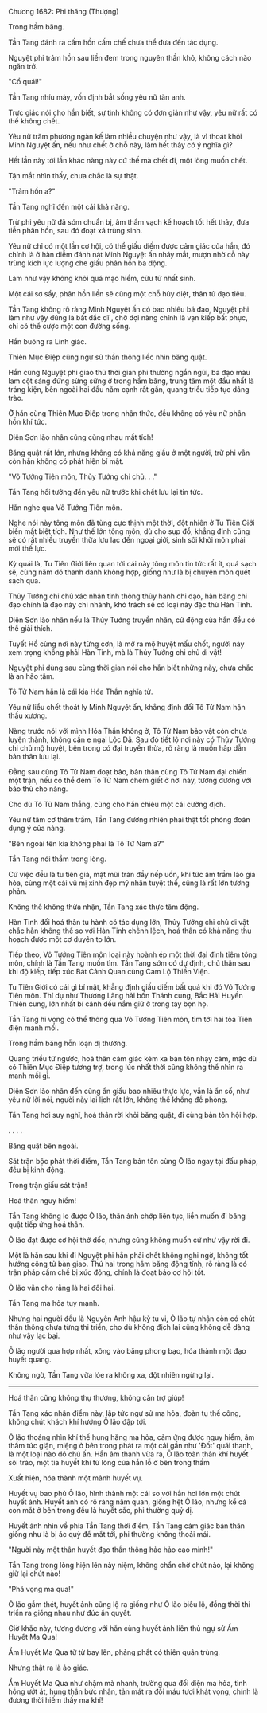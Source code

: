 




Chương 1682: Phi thăng (Thượng)


Trong hầm băng.

Tần Tang đánh ra cấm hồn cấm chế chưa thể đưa đến tác dụng.

Nguyệt phi trảm hồn sau liền đem trong nguyên thần khô, không cách nào ngăn trở.

"Cổ quái!"

Tần Tang nhíu mày, vốn định bắt sống yêu nữ tàn anh.

Trực giác nói cho hắn biết, sự tình không có đơn giản như vậy, yêu nữ rất có thể không chết.

Yêu nữ trăm phương ngàn kế làm nhiều chuyện như vậy, là vì thoát khỏi Minh Nguyệt ấn, nếu như chết ở chỗ này, làm hết thảy có ý nghĩa gì?

Hết lần này tới lần khác nàng này cứ thế mà chết đi, một lòng muốn chết.

Tận mắt nhìn thấy, chưa chắc là sự thật.

"Trảm hồn a?"

Tần Tang nghĩ đến một cái khả năng.

Trừ phi yêu nữ đã sớm chuẩn bị, âm thầm vạch kế hoạch tốt hết thảy, đưa tiễn phân hồn, sau đó đoạt xá trùng sinh.

Yêu nữ chỉ có một lần cơ hội, có thể giấu diếm được cảm giác của hắn, đó chính là ở hàn diễm đánh nát Minh Nguyệt ấn nháy mắt, mượn nhờ cỗ này trùng kích lực lượng che giấu phân hồn ba động.

Làm như vậy không khỏi quá mạo hiểm, cửu tử nhất sinh.

Một cái sơ sẩy, phân hồn liền sẽ cùng một chỗ hủy diệt, thân tử đạo tiêu.

Tần Tang không rõ ràng Minh Nguyệt ấn có bao nhiêu bá đạo, Nguyệt phi làm như vậy đúng là bất đắc dĩ , chờ đợi nàng chính là vạn kiếp bất phục, chỉ có thể cược một con đường sống.

Hắn buông ra Linh giác.

Thiên Mục Điệp cũng ngự sử thần thông liếc nhìn băng quật.

Hắn cùng Nguyệt phi giao thủ thời gian phi thường ngắn ngủi, ba đạo màu lam cột sáng đứng sừng sững ở trong hầm băng, trung tâm một đầu nhất là tráng kiện, bên ngoài hai đầu nằm cạnh rất gần, quang triều tiếp tục dâng trào.

Ở hắn cùng Thiên Mục Điệp trong nhận thức, đều không có yêu nữ phân hồn khí tức.

Diên Sơn lão nhân cũng cùng nhau mất tích!

Băng quật rất lớn, nhưng không có khả năng giấu ở một người, trừ phi vẫn còn hắn không có phát hiện bí mật.

"Vô Tướng Tiên môn, Thủy Tướng chi chủ. . ."

Tần Tang hồi tưởng đến yêu nữ trước khi chết lưu lại tin tức.

Hắn nghe qua Vô Tướng Tiên môn.

Nghe nói này tông môn đã từng cực thịnh một thời, đột nhiên ở Tu Tiên Giới biến mất biệt tích. Như thế lớn tông môn, dù cho sụp đổ, khẳng định cũng sẽ có rất nhiều truyền thừa lưu lạc đến ngoại giới, sinh sôi khởi môn phái mới thế lực.

Kỳ quái là, Tu Tiên Giới liên quan tới cái này tông môn tin tức rất ít, quá sạch sẽ, cùng năm đó thanh danh không hợp, giống như là bị chuyên môn quét sạch qua.

Thủy Tướng chi chủ xác nhận tinh thông thủy hành chi đạo, hàn băng chi đạo chính là đạo này chi nhánh, khó trách sẽ có loại này đặc thù Hàn Tinh.

Diên Sơn lão nhân nếu là Thủy Tướng truyền nhân, cử động của hắn đều có thể giải thích.

Tuyết Hồ cùng nơi này từng cơn, là mở ra mộ huyệt mấu chốt, người này xem trọng không phải Hàn Tinh, mà là Thủy Tướng chi chủ di vật!

Nguyệt phi dùng sau cùng thời gian nói cho hắn biết những này, chưa chắc là an hảo tâm.

Tô Tử Nam hẳn là cái kia Hóa Thần nghĩa tử.

Yêu nữ liều chết thoát ly Minh Nguyệt ấn, khẳng định đối Tô Tử Nam hận thấu xương.

Nàng trước nói với mình Hóa Thần không ở, Tô Tử Nam bảo vật còn chưa luyện thành, không cần e ngại Lộc Dã. Sau đó tiết lộ nơi này có Thủy Tướng chi chủ mộ huyệt, bên trong có đại truyền thừa, rõ ràng là muốn hấp dẫn bản thân lưu lại.

Đằng sau cùng Tô Tử Nam đoạt bảo, bản thân cùng Tô Tử Nam đại chiến một trận, nếu có thể đem Tô Tử Nam chém giết ở nơi này, tương đương với báo thù cho nàng.

Cho dù Tô Tử Nam thắng, cũng cho hắn chiêu một cái cường địch.

Yêu nữ tâm cơ thâm trầm, Tần Tang đương nhiên phải thật tốt phỏng đoán dụng ý của nàng.

"Bên ngoài tên kia không phải là Tô Tử Nam a?"

Tần Tang nói thầm trong lòng.

Cứ việc đều là tu tiên giả, mặt mũi tràn đầy nếp uốn, khí tức âm trầm lão gia hỏa, cùng một cái vũ mị xinh đẹp mỹ nhân tuyệt thế, cũng là rất lớn tương phản.

Không thể không thừa nhận, Tần Tang xác thực tâm động.

Hàn Tinh đối hoá thân tu hành có tác dụng lớn, Thủy Tướng chi chủ di vật chắc hẳn không thể so với Hàn Tinh chênh lệch, hoá thân có khả năng thu hoạch được một cơ duyên to lớn.

Tiếp theo, Vô Tướng Tiên môn loại này hoành ép một thời đại đỉnh tiêm tông môn, chính là Tần Tang muốn tìm. Tần Tang sớm có dự định, chủ thân sau khi độ kiếp, tiếp xúc Bát Cảnh Quan cùng Cam Lộ Thiền Viện.

Tu Tiên Giới có cái gì bí mật, khẳng định giấu diếm bất quá khi đó Vô Tướng Tiên môn. Thí dụ như Thương Lãng hải bốn Thánh cung, Bắc Hải Huyền Thiên cung, lớn nhất bí cảnh đều nắm giữ ở trong tay bọn họ.

Tần Tang hi vọng có thể thông qua Vô Tướng Tiên môn, tìm tới hai tòa Tiên điện manh mối.

Trong hầm băng hỗn loạn dị thường.

Quang triều tứ ngược, hoá thân cảm giác kém xa bản tôn nhạy cảm, mặc dù có Thiên Mục Điệp tương trợ, trong lúc nhất thời cũng không thể nhìn ra manh mối gì.

Diên Sơn lão nhân đến cùng ẩn giấu bao nhiêu thực lực, vẫn là ẩn số, như yêu nữ lời nói, người này lai lịch rất lớn, không thể không đề phòng.

Tần Tang hơi suy nghĩ, hoá thân rời khỏi băng quật, đi cùng bản tôn hội hợp.

. . . .

Băng quật bên ngoài.

Sát trận bộc phát thời điểm, Tần Tang bản tôn cùng Ô lão ngay tại đấu pháp, đều bị kinh động.

Trong trận giấu sát trận!

Hoá thân nguy hiểm!

Tần Tang không lo được Ô lão, thân ảnh chớp liên tục, liền muốn đi băng quật tiếp ứng hoá thân.

Ô lão đạt được cơ hội thở dốc, nhưng cũng không muốn cứ như vậy rời đi.

Một là hắn sau khi đi Nguyệt phi hẳn phải chết không nghi ngờ, không tốt hướng công tử bàn giao. Thứ hai trong hầm băng động tĩnh, rõ ràng là có trận pháp cấm chế bị xúc động, chính là đoạt bảo cơ hội tốt.

Ô lão vẫn cho rằng là hai đối hai.

Tần Tang ma hỏa tuy mạnh.

Nhưng hai người đều là Nguyên Anh hậu kỳ tu vi, Ô lão tự nhận còn có chút thần thông chưa từng thi triển, cho dù không địch lại cũng không dễ dàng như vậy lạc bại.

Ô lão người qua hợp nhất, xông vào băng phong bạo, hóa thành một đạo huyết quang.

Không ngờ, Tần Tang vừa lóe ra không xa, đột nhiên ngừng lại.

---

Hoá thân cũng không thụ thương, không cần trợ giúp!

Tần Tang xác nhận điểm này, lập tức ngự sử ma hỏa, đoàn tụ thế công, không chút khách khí hướng Ô lão đập tới.

Ô lão thoáng nhìn khí thế hung hăng ma hỏa, cảm ứng được nguy hiểm, âm thầm tức giận, miệng ở bên trong phát ra một cái gần như 'Đốt' quái thanh, là một loại nào đó chú ấn. Hắn âm thanh vừa ra, Ô lão toàn thân khí huyết sôi trào, một tia huyết khí từ lông của hắn lỗ ở bên trong thấm

Xuất hiện, hóa thành một mảnh huyết vụ.

Huyết vụ bao phủ Ô lão, hình thành một cái so với hắn hơi lớn một chút huyết ảnh. Huyết ảnh có rõ ràng năm quan, giống hệt Ô lão, nhưng kể cả con mắt ở bên trong đều là huyết sắc, phi thường quỷ dị.

Huyết ảnh nhìn về phía Tần Tang thời điểm, Tần Tang cảm giác bản thân giống như là bị ác quỷ để mắt tới, phi thường không thoải mái.

"Người này một thân huyết đạo thần thông hảo hảo cao minh!"

Tần Tang trong lòng hiện lên này niệm, không chần chờ chút nào, lại không giữ lại chút nào!

"Phá vọng ma qua!"

Ô lão gầm thét, huyết ảnh cũng lộ ra giống như Ô lão biểu lộ, đồng thời thi triển ra giống nhau như đúc ấn quyết.

Giờ khắc này, tương đương với hắn cùng huyết ảnh liên thủ ngự sử Ẩm Huyết Ma Qua!

Ẩm Huyết Ma Qua từ từ bay lên, phảng phất có thiên quân trùng.

Nhưng thật ra là ảo giác.

Ẩm Huyết Ma Qua như chậm mà nhanh, trường qua đối diện ma hỏa, tinh hồng ướt át, hung thần bức nhân, tản mát ra đối máu tươi khát vọng, chính là đương thời hiếm thấy ma khí!




